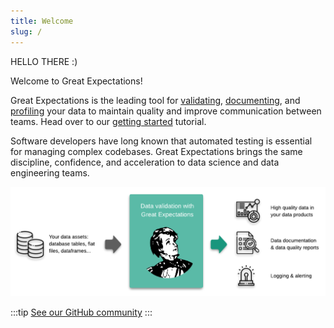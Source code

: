 ```yaml
---
title: Welcome
slug: /
---
```


HELLO THERE :)

Welcome to Great Expectations! 

Great Expectations is the leading tool for [validating](./reference/core_concepts#expectations), [documenting](./reference/core_concepts#data-docs), and [profiling](./reference/core_concepts#profiling) your data to maintain quality and improve communication between teams. Head over to our [getting started](./tutorials/getting_started/intro) tutorial.

Software developers have long known that automated testing is essential for managing complex codebases. Great Expectations brings the same discipline, confidence, and acceleration to data science and data engineering teams.

![overview](../docs/guides/images/ge_overview.png)

:::tip
[See our GitHub community](https://github.com/great-expectations/great_expectations)
:::
